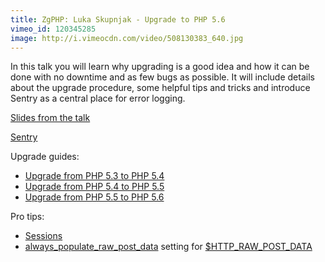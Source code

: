 ```yaml
---
title: ZgPHP: Luka Skupnjak - Upgrade to PHP 5.6
vimeo_id: 120345285
image: http://i.vimeocdn.com/video/508130383_640.jpg
---
```

In this talk you will learn why upgrading is a good idea and how it can be done with no downtime and as few bugs as possible. It will include details about the upgrade procedure, some helpful tips and tricks and introduce Sentry as a central place for error logging.

<a href="http://www.slideshare.net/lukaskupnjak5/upgrading-to-php-56-44903818">Slides from the talk</a>

<a href="https://github.com/getsentry/raven-php">Sentry</a>

Upgrade guides:
* <a href="http://php.net/manual/en/migration54.php"> Upgrade from PHP 5.3 to PHP 5.4 </a>
* <a href="http://php.net/manual/en/migration55.php"> Upgrade from PHP 5.4 to PHP 5.5 </a>
* <a href="http://php.net/manual/en/migration55.php"> Upgrade from PHP 5.5 to PHP 5.6 </a>

Pro tips:
* <a href="http://php.net/manual/en/book.session.php">Sessions</a>
* <a href="http://php.net/manual/en/ini.core.php#ini.always-populate-raw-post-data">always_populate_raw_post_data</a> setting for <a href="http://php.net/manual/en/migration56.deprecated.php">$HTTP_RAW_POST_DATA</a>
